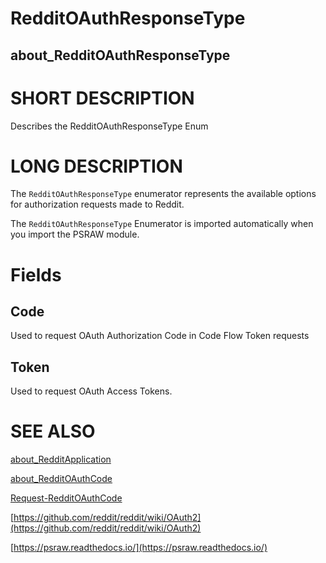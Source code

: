 # RedditOAuthResponseType
## about_RedditOAuthResponseType

# SHORT DESCRIPTION
Describes the RedditOAuthResponseType Enum

# LONG DESCRIPTION
The `RedditOAuthResponseType` enumerator represents the available options for authorization requests made to Reddit.

The `RedditOAuthResponseType` Enumerator is imported automatically when you import the PSRAW module.

# Fields
## Code
Used to request OAuth Authorization Code in Code Flow Token requests

## Token
Used to request OAuth Access Tokens.

# SEE ALSO

[about_RedditApplication](https://psraw.readthedocs.io/en/latest/Module/about_RedditApplication)

[about_RedditOAuthCode](https://psraw.readthedocs.io/en/latest/Module/about_RedditOAuthCode)

[Request-RedditOAuthCode](https://psraw.readthedocs.io/en/latest/PrivateFunctions/Request-RedditOAuthCode)

[https://github.com/reddit/reddit/wiki/OAuth2](https://github.com/reddit/reddit/wiki/OAuth2)

[https://psraw.readthedocs.io/](https://psraw.readthedocs.io/)